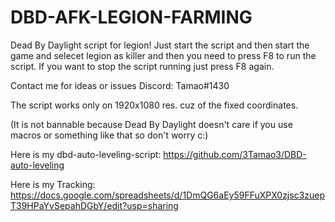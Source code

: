 # DBD-AFK-LEGION-FARMING
Dead By Daylight script for legion! Just start the script and then start the game and selecet legion as killer and 
then you need to press F8 to run the script. If you want to stop the script running just press F8 again. 

Contact me for ideas or issues Discord: Tamao#1430

The script works only on 1920x1080 res. cuz of the fixed coordinates.

(It is not bannable because Dead By Daylight doesn't care if you use macros or something like that so don't worry c:)

Here is my dbd-auto-leveling-script: https://github.com/3Tamao3/DBD-auto-leveling

Here is my Tracking:
https://docs.google.com/spreadsheets/d/1DmQG6aEy59FFuXPX0zjsc3zuepT39HPaYvSepahDGbY/edit?usp=sharing
